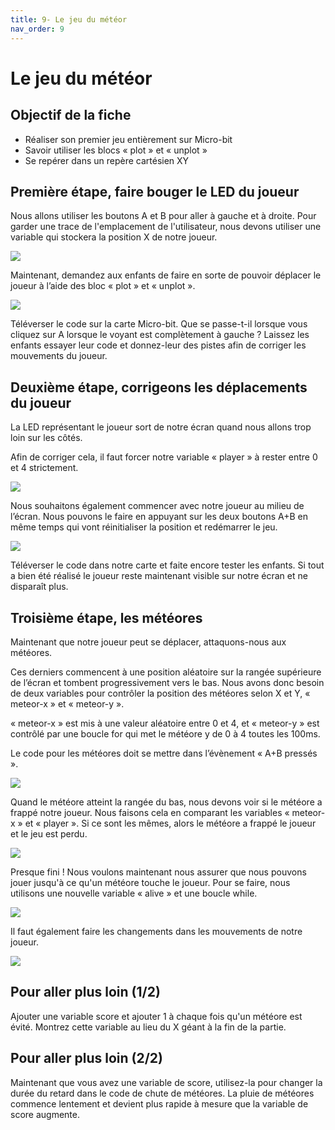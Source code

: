 ```yaml
---
title: 9- Le jeu du météor
nav_order: 9
---
```


# Le jeu du météor

## Objectif de la fiche

* Réaliser son premier jeu entièrement sur Micro-bit
* Savoir utiliser les blocs « plot » et « unplot »
* Se repérer dans un repère cartésien XY

## Première étape, faire bouger le LED du joueur

Nous allons utiliser les boutons A et B pour aller à gauche et à droite. Pour garder une trace de l'emplacement de l'utilisateur, nous devons utiliser une variable qui stockera la position X de notre joueur.

<img src="https://github.com/serresebastien/MicroBit/blob/master/img/meteor/01.png?raw=true">

Maintenant, demandez aux enfants de faire en sorte de pouvoir déplacer le joueur à l’aide des bloc « plot » et « unplot ».

<img src="https://github.com/serresebastien/MicroBit/blob/master/img/meteor/02.png?raw=true">

Téléverser le code sur la carte Micro-bit. Que se passe-t-il lorsque vous cliquez sur A lorsque le voyant est complètement à gauche ? Laissez les enfants essayer leur code et donnez-leur des pistes afin de corriger les mouvements du joueur.

## Deuxième étape, corrigeons les déplacements du joueur

La LED représentant le joueur sort de notre écran quand nous allons trop loin sur les côtés.

Afin de corriger cela, il faut forcer notre variable « player » à rester entre 0 et 4 strictement.

<img src="https://github.com/serresebastien/MicroBit/blob/master/img/meteor/03.png?raw=true">

Nous souhaitons également commencer avec notre joueur au milieu de l’écran. Nous pouvons le faire en appuyant sur les deux boutons A+B en même temps qui vont réinitialiser la position et redémarrer le jeu.

<img src="https://github.com/serresebastien/MicroBit/blob/master/img/meteor/04.png?raw=true">

Téléverser le code dans notre carte et faite encore tester les enfants. Si tout a bien été réalisé le joueur reste maintenant visible sur notre écran et ne disparaît plus.

## Troisième étape, les météores

Maintenant que notre joueur peut se déplacer, attaquons-nous aux météores.

Ces derniers commencent à une position aléatoire sur la rangée supérieure de l’écran et tombent progressivement vers le bas. Nous avons donc besoin de deux variables pour contrôler la position des météores selon X et Y, « meteor-x » et « meteor-y ».

« meteor-x » est mis à une valeur aléatoire entre 0 et 4, et « meteor-y » est contrôlé par une boucle for qui met le météore y de 0 à 4 toutes les 100ms.

Le code pour les météores doit se mettre dans l’évènement « A+B pressés ».

<img src="https://github.com/serresebastien/MicroBit/blob/master/img/meteor/05.png?raw=true">

Quand le météore atteint la rangée du bas, nous devons voir si le météore a frappé notre joueur. Nous faisons cela en comparant les variables « meteor-x » et « player ». Si ce sont les mêmes, alors le météore a frappé le joueur et le jeu est perdu.

<img src="https://github.com/serresebastien/MicroBit/blob/master/img/meteor/06.png?raw=true">

Presque fini ! Nous voulons maintenant nous assurer que nous pouvons jouer jusqu'à ce qu'un météore touche le joueur. Pour se faire, nous utilisons une nouvelle variable « alive » et une boucle while.

<img src="https://github.com/serresebastien/MicroBit/blob/master/img/meteor/07.png?raw=true">

Il faut également faire les changements dans les mouvements de notre joueur.

<img src="https://github.com/serresebastien/MicroBit/blob/master/img/meteor/08.png?raw=true">

## Pour aller plus loin (1/2)

Ajouter une variable score et ajouter 1 à chaque fois qu'un météore est évité.
Montrez cette variable au lieu du X géant à la fin de la partie.

## Pour aller plus loin (2/2)

Maintenant que vous avez une variable de score, utilisez-la pour changer la durée du retard dans le code de chute de météores.
La pluie de météores commence lentement et devient plus rapide à mesure que la variable de score augmente.